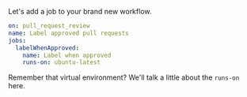 Let's add a job to your brand new workflow. 

```yaml
on: pull_request_review
name: Label approved pull requests
jobs:
  labelWhenApproved:
    name: Label when approved
    runs-on: ubuntu-latest
```

Remember that virtual environment? We'll talk a little about the `runs-on` here.